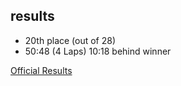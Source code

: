 

## results
* 20th place (out of 28)
* 50:48 (4 Laps) 10:18 behind winner

[Official Results](https://www.albertabicycle.ab.ca/uploads/files/Results%20-%202022%20Zombie%20Baby%20Walter%20SAT.pdf)
